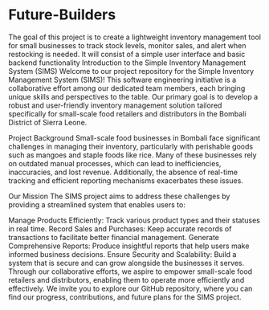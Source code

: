 # Future-Builders
The goal of this project is to create a lightweight inventory management tool for small businesses to track stock levels, monitor sales, and alert when restocking is needed. It will consist of a simple user interface and basic backend functionality
Introduction to the Simple Inventory Management System (SIMS)
Welcome to our project repository for the Simple Inventory Management System (SIMS)! This software engineering initiative is a collaborative effort among our dedicated team members, each bringing unique skills and perspectives to the table. Our primary goal is to develop a robust and user-friendly inventory management solution tailored specifically for small-scale food retailers and distributors in the Bombali District of Sierra Leone.

Project Background
Small-scale food businesses in Bombali face significant challenges in managing their inventory, particularly with perishable goods such as mangoes and staple foods like rice. Many of these businesses rely on outdated manual processes, which can lead to inefficiencies, inaccuracies, and lost revenue. Additionally, the absence of real-time tracking and efficient reporting mechanisms exacerbates these issues.

Our Mission
The SIMS project aims to address these challenges by providing a streamlined system that enables users to:

Manage Products Efficiently: Track various product types and their statuses in real time.
Record Sales and Purchases: Keep accurate records of transactions to facilitate better financial management.
Generate Comprehensive Reports: Produce insightful reports that help users make informed business decisions.
Ensure Security and Scalability: Build a system that is secure and can grow alongside the businesses it serves.
Through our collaborative efforts, we aspire to empower small-scale food retailers and distributors, enabling them to operate more efficiently and effectively. We invite you to explore our GitHub repository, where you can find our progress, contributions, and future plans for the SIMS project.
